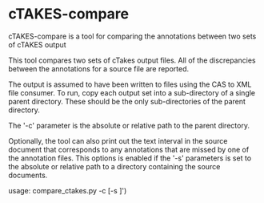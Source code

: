 cTAKES-compare
==============

cTAKES-compare is a tool for comparing the annotations between two sets of cTAKES output

This tool compares two sets of cTakes output files.
All of the discrepancies between the annotations for a source file are reported.

The output is assumed to have been written to files using the CAS to XML file
consumer. To run, copy each output set into a sub-directory of a single
parent directory. These should be the only sub-directories of the parent
directory.

The '-c' parameter is the absolute or relative path to the parent directory.

Optionally, the tool can also print out the text interval in the source
document that corresponds to any annotations that are missed by one of
the annotation files. This options is enabled if the '-s' parameters is
set to the absolute or relative path to a directory containing the source
documents.


usage: compare_ctakes.py -c <ctakes output directory> [-s <source directory>]')
